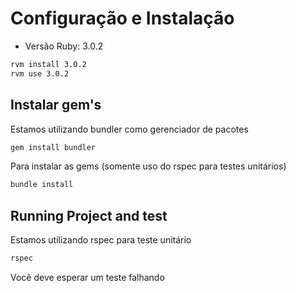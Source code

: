# Configuração e Instalação

- Versão Ruby: 3.0.2

```sh
rvm install 3.0.2
rvm use 3.0.2
```

## Instalar gem's

Estamos utilizando bundler como gerenciador de pacotes

```sh
gem install bundler
```

Para instalar as gems (somente uso do rspec para testes unitários)

```sh
bundle install
```

## Running Project and test

Estamos utilizando rspec para teste unitário

```sh
rspec
```

Você deve esperar um teste falhando
